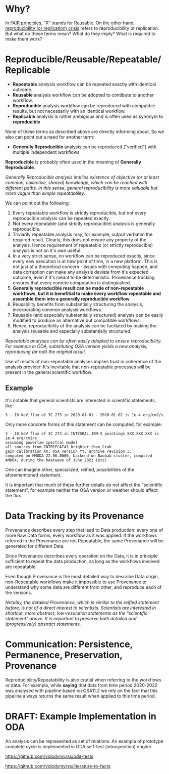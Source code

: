 # Why?

In [FAIR principles](https://www.go-fair.org/fair-principles/), "R" stands for Reusable. On the other hand, [reproducibility (or replication) crisis](https://en.wikipedia.org/wiki/Replication_crisis) refers to reproducibility or replication. But what do these terms mean? What do they imply? What is required to make them work?

# Reproducible/Reusable/Repeatable/Replicable

* __Repeatable__ analysis workflow can be repeated exactly with identical outcome.
* __Reusable__ analysis workflow can be adopted to contibute to another workflow.
* __Reproducible__ analysis workflow can be reproduced with compatible results, but not necessarily with an identical workflow.
* __Replicable__ analysis is rather ambigious and is often used as synonym to **reproducible**

None of these terms as described above are directly informing about. So we also can point out a need for another term:

* __Generally Reproducible__ analysis can be reproduced ("verified") with multiple independent workflows

**Reproducible** is probably often used in the meaning of **Generally Reproducible**.


*Generally Reproducible analysis implies existence of objective (or at least common, collective, shared) knowledge, which can be reached with different paths. In this sense, general reproducibility is more valuable but more vague than simple repeatablility.*

We can point out the following:

1. Every repeatable workflow is strictly reproducible, but not every reproducible analysis can be repeated exactly.
1. Not every repeatable (and strictly reproducible) analysis is generally reproducible.
1. Triviarily repeatable analysis may, for example, output verbatim the required result. Clearly, this does not ensure any property of the analysis. Hence requirement of repeatable (or strictly reproducible) analysis is not on it's own useful.
1. In a very strict sense, no workflow can be reproduced exactly, since every new execution is at new point of time, in a new platform. This is not just of a theoretical concern - issues with computing happen, and data corruption can make any analysis deviate from it's expected outcome, even if it's meant to be deterministic. Provenance tracking ensures that every conrete computation is distingiushed.
1. **Generally reproducible result can be made of non-repeatable workflows, but it is benefitial to make every workflow repeatable and assemble them into a generally reproducible workflow**
1. Reusability benefits from substantially structuring the analysis, incorporating common analysis workflows.
1. Reusable (and especially substantially structured) analysis can be easily modified to produce an alternative but compatible workflows.
1. Hence, reproducibility of the analysis can be faciliated by making the analysis reusable and especially substantially structured.

*Repeatable analyses can be often easily adopted to ensure reproducibility. For example in ODA, substituting OSA version yields a new analysis, reproducing (or not) the original result.*

Use of results of non-repeatable analyses implies trust in coherence of the analysis provider. It's inevitable that non-repeatable processes will be present in the general scientific workflow. 

## Example

It's notable that general scientists are interested in scientific statements, like:

```
3 - 10 keV flux of 3C 273 in 2020-01-01 - 2020-01-02 is 1e-4 erg/cm2/s
```

Only more concrete forms of this statement can be computed, for example: 

```
3 - 10 keV flux of 3C 273 in INTEGRAL JEM-X pointings XXX,XXX,XXX is 1e-4 erg/cm2/s 
assuming powerlaw spectral model
all sources from INTREFCAT43 brighter than Crab
gain calibration XX, OSA version YY, archive revision 3, 
computed on MMODA 22.06.0000, backend on Baobab cluster, compiled AMD64, during the heatwave of June 2022 (etc)
```

One can imagine other, specialized, reified, possibilities of the aforementioned statement.

It is important that much of these further details do not affect the "scientific statement", for example neither the OSA version or weather should affect the flux.

# Data Tracking by its Provenance

Provenance describes every step that lead to Data production: every one of more Raw Data forms, every workflow as it was applied.
If the workflows referred in the Provenance are not Repeatable, the same Provenance will be generated for different Data.

Since Provenance describes every operation on the Data, it is in principle sufficient to repeat the data production, as long as the workflows involved are repeatable.

Even though Provenance is the most detailed way to describe Data origin, non-Repeatable workflows make it impossible to use Provenance to understand why some data are different from other, and reproduce each of the versions.



*Notably, the detailed Provenance, which is similar to the reified statement before, is not of a direct interest to scientists. Scientists are interested in shortcut, more abstract, low-resolution statements as the "scientific statement" above. It is important to preserve both detailed and (progressively) abstract statements.*

# Communication: Persistence, Permanence, Preservation, Provenance

Reproducibility/Repeatability is also crutial when referring to the workflows or data. For example, while **saying** that data from time period 2020-2022 was analysed with pipeline based on OSA11.2 we rely on the fact that this pipeline always returns the same result when applied to this time period.

# DRAFT: Example Implementation in ODA

An analysis can be represented as set of relations. An example of prototype complete cycle is implemented in ODA self-test (introspection) engine.

https://github.com/volodymyrss/oda-tests

https://github.com/volodymyrss/literature-to-facts
